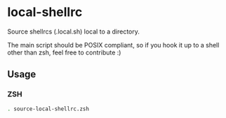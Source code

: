 # local-shellrc

Source shellrcs (.local.sh) local to a directory.

The main script should be POSIX compliant, so if you hook it up to a shell other than zsh, feel free to contribute :)

## Usage

### ZSH

```zsh
. source-local-shellrc.zsh
```
